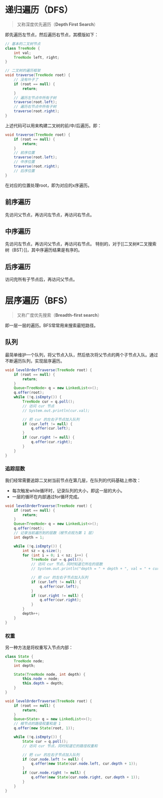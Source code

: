 # 递归遍历（DFS）

> 又称深度优先遍历（**Depth First Search**）

即先遍历左节点，然后遍历右节点，其模版如下：

```java
// 基本的二叉树节点
class TreeNode {
    int val;
    TreeNode left, right;
}

// 二叉树的遍历框架
void traverse(TreeNode root) {
    // 没有叶子了
    if (root == null) {
        return;
    }
    // 遍历左节点中所有子树
    traverse(root.left);
    // 遍历右节点中所有子树
    traverse(root.right);
}
```


上述代码可以用来构建二叉树的前/中/后遍历。即：

```java
void traverse(TreeNode root) {
    if (root == null) {
        return;
    }
    // 前序位置
    traverse(root.left);
    // 中序位置
    traverse(root.right);
    // 后序位置
}
```

在对应的位置处理root，即为对应的x序遍历。

## 前序遍历
先访问父节点，再访问左节点，再访问右节点。
## 中序遍历
先访问左节点，再访问父节点，再访问右节点。
特别的，对于[[二叉树#二叉搜索树（BST）]]，其中序遍历结果是有序的。

## 后序遍历
访问完所有子节点后，再访问父节点。

# 层序遍历（BFS）

> 又称广度优先搜索（**Breadth-first search**）

即一层一层的遍历。BFS常常用来搜索最短路径。

## 队列

最简单维护一个队列，将父节点入队，然后依次将父节点的两个子节点入队。通过不断遍历队列，实现层序遍历。

```java
void levelOrderTraverse(TreeNode root) {
    if (root == null) {
        return;
    }
    Queue<TreeNode> q = new LinkedList<>();
    q.offer(root);
    while (!q.isEmpty()) {
        TreeNode cur = q.poll();
        // 访问 cur 节点
        // System.out.println(cur.val);

        // 把 cur 的左右子节点加入队列
        if (cur.left != null) {
            q.offer(cur.left);
        }
        if (cur.right != null) {
            q.offer(cur.right);
        }
    }
}
```

### 追踪层数
我们经常需要追踪二叉树当前节点在第几层，在队列的代码基础上修改：

- 每次触发while循环时，记录队列的大小，即这一层的大小。
- 一层的循环在内部通过for循环完成。

```java
void levelOrderTraverse(TreeNode root) {
    if (root == null) {
        return;
    }
    Queue<TreeNode> q = new LinkedList<>();
    q.offer(root);
    // 记录当前遍历到的层数（根节点视为第 1 层）
    int depth = 1;

    while (!q.isEmpty()) {
        int sz = q.size();
        for (int i = 0; i < sz; i++) {
            TreeNode cur = q.poll();
            // 访问 cur 节点，同时知道它所在的层数
            // System.out.println("depth = " + depth + ", val = " + cur.val);

            // 把 cur 的左右子节点加入队列
            if (cur.left != null) {
                q.offer(cur.left);
            }
            if (cur.right != null) {
                q.offer(cur.right);
            }
        }
        depth++;
    }
}
```


### 权重
另一种方法是将权重写入节点内部：

```java
class State {
    TreeNode node;
    int depth;

    State(TreeNode node, int depth) {
        this.node = node;
        this.depth = depth;
    }
}

void levelOrderTraverse(TreeNode root) {
    if (root == null) {
        return;
    }
    Queue<State> q = new LinkedList<>();
    // 根节点的路径权重和是 1
    q.offer(new State(root, 1));

    while (!q.isEmpty()) {
        State cur = q.poll();
        // 访问 cur 节点，同时知道它的路径权重和

        // 把 cur 的左右子节点加入队列
        if (cur.node.left != null) {
            q.offer(new State(cur.node.left, cur.depth + 1));
        }
        if (cur.node.right != null) {
            q.offer(new State(cur.node.right, cur.depth + 1));
        }
    }
}
```